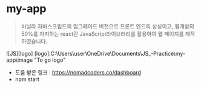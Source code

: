 # my-app

> 바닐라 자바스크립드의 업그레이드 버전으로
> 프론트 엔드의 상싱이고, 웹개발의 50%를 차지하는
> react란 JavaScript라이브러리를 활용하여
> 웹 페이지를 제작하였습니다.

![JS][logo]
[logo]:C:\Users\user\OneDrive\Documents\JS\_-Practice\my-app\image "To go logo"

- 도움 받은 링크 : <https://nomadcoders.co/dashboard>
- npm start

